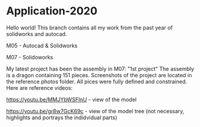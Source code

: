 # Application-2020
Hello world!
This branch contains all my work from the past year of solidworks and autocad. 

M05 - Autocad & Solidworks

M07 - Solidoworks

My latest project  has been the assembly in M07: "1st project"
The assembly is a dragon containing 151 pieces. Screenshots of the project are located in the reference photos folder. All pices were fully defined and constrained. 
Here are reference videos:

https://youtu.be/MMJYbWSFInU - view of the model

https://youtu.be/gr8w7GcK69c - view of the model tree (not necessary, highlights and portrays the indidvidual parts)
